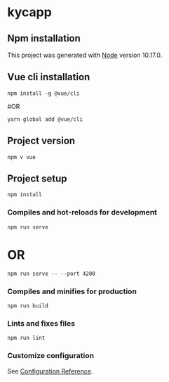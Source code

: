 # kycapp

## Npm installation
This project was generated with [Node](https://nodejs.org/download/release/v10.17.0) version 10.17.0.

## Vue cli installation
```
npm install -g @vue/cli
```
#OR
```
yarn global add @vue/cli
```

## Project version
```
npm v vue
```
## Project setup
```
npm install
```

### Compiles and hot-reloads for development
```
npm run serve
```
# OR

```
npm run serve -- --port 4200
```

### Compiles and minifies for production
```
npm run build
```

### Lints and fixes files
```
npm run lint
```

### Customize configuration
See [Configuration Reference](https://cli.vuejs.org/config/).
